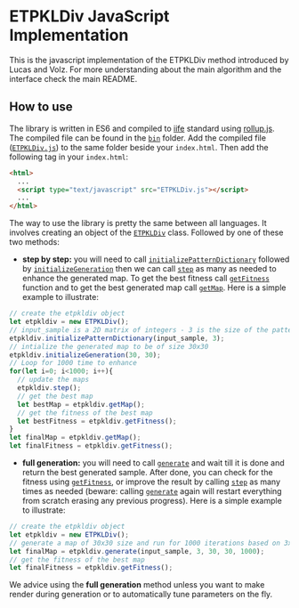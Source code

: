 # ETPKLDiv JavaScript Implementation

This is the javascript implementation of the ETPKLDiv method introduced by Lucas and Volz. For more understanding about the main algorithm and the interface check the main README.

## How to use
The library is written in ES6 and compiled to [iife](https://developer.mozilla.org/en-US/docs/Glossary/IIFE) standard using [rollup.js](https://rollupjs.org/guide/en/). The compiled file can be found in the [`bin`](https://github.com/amidos2006/ETPKLDiv/tree/master/JavaScript/bin) folder. Add the compiled file ([`ETPKLDiv.js`](https://github.com/amidos2006/ETPKLDiv/blob/master/JavaScript/bin/ETPKLDiv.js)) to the same folder beside your `index.html`. Then add the following tag in your `index.html`:
```html
<html>
  ...
  <script type="text/javascript" src="ETPKLDiv.js"></script>
  ...
</html>
```

The way to use the library is pretty the same between all languages. It involves creating an object of the [`ETPKLDiv`](https://github.com/amidos2006/ETPKLDiv/blob/master/JavaScript/code/ETPKLDiv.js) class. Followed by one of these two methods:

- **step by step:** you will need to call [`initializePatternDictionary`](https://github.com/amidos2006/ETPKLDiv/blob/master/JavaScript/code/ETPKLDiv.js#L78) followed by [`initializeGeneration`](https://github.com/amidos2006/ETPKLDiv/blob/master/JavaScript/code/ETPKLDiv.js#L101) then we can call [`step`](https://github.com/amidos2006/ETPKLDiv/blob/master/JavaScript/code/ETPKLDiv.js#L122) as many as needed to enhance the generated map. To get the best fitness call [`getFitness`](https://github.com/amidos2006/ETPKLDiv/blob/master/JavaScript/code/ETPKLDiv.js#L150) function and to get the best generated map call [`getMap`](https://github.com/amidos2006/ETPKLDiv/blob/master/JavaScript/code/ETPKLDiv.js#L161). Here is a simple example to illustrate:

```javascript
// create the etpkldiv object
let etpkldiv = new ETPKLDiv();
// input_sample is a 2D matrix of integers - 3 is the size of the pattern being sampled
etpkldiv.initializePatternDictionary(input_sample, 3);
// intialize the generated map to be of size 30x30
etpkldiv.initializeGeneration(30, 30);
// Loop for 1000 time to enhance
for(let i=0; i<1000; i++){
  // update the maps
  etpkldiv.step();
  // get the best map
  let bestMap = etpkldiv.getMap();
  // get the fitness of the best map
  let bestFitness = etpkldiv.getFitness();
}
let finalMap = etpkldiv.getMap();
let finalFitness = etpkldiv.getFitness();
```

- **full generation:** you will need to call [`generate`](https://github.com/amidos2006/ETPKLDiv/blob/master/JavaScript/code/ETPKLDiv.js#L186) and wait till it is done and return the best generated sample. After done, you can check for the fitness using [`getFitness`](https://github.com/amidos2006/ETPKLDiv/blob/master/JavaScript/code/ETPKLDiv.js#L150), or improve the result by calling [`step`](https://github.com/amidos2006/ETPKLDiv/blob/master/JavaScript/code/ETPKLDiv.js#L122) as many times as needed (beware: calling [`generate`](https://github.com/amidos2006/ETPKLDiv/blob/master/JavaScript/code/ETPKLDiv.js#L186) again will restart everything from scratch erasing any previous progress). Here is a simple example to illustrate:

```javascript
// create the etpkldiv object
let etpkldiv = new ETPKLDiv();
// generate a map of 30x30 size and run for 1000 iterations based on 3x3 tile patterns from the 2D input_sample
let finalMap = etpkldiv.generate(input_sample, 3, 30, 30, 1000);
// get the fitness of the best map
let finalFitness = etpkldiv.getFitness();
```

We advice using the **full generation** method unless you want to make render during generation or to automatically tune parameters on the fly.
